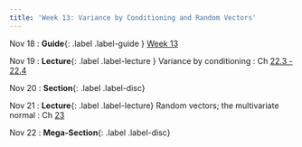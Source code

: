 ```yaml
---
title: 'Week 13: Variance by Conditioning and Random Vectors'
---
```


Nov 18
: **Guide**{: .label .label-guide } [Week 13](/assets/guides/fall24/week13.pdf)

Nov 19
: **Lecture**{: .label .label-lecture } Variance by conditioning
    : Ch [22.3 - 22.4](http://prob140.org/textbook/content/Chapter_22/03_Variance_by_Conditioning.html)

Nov 20
: **Section**{: .label .label-disc}

Nov 21
: **Lecture**{: .label .label-lecture} Random vectors; the multivariate normal
    : Ch [23](http://prob140.org/textbook/content/Chapter_23/00_Multivariate_Normal_RVs.html)

Nov 22
: **Mega-Section**{: .label .label-disc}